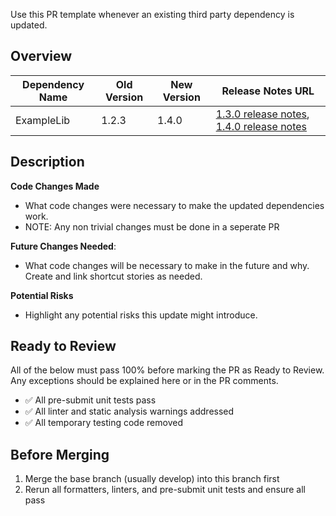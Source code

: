 Use this PR template whenever an existing third party dependency is updated.

## Overview

| Dependency Name | Old Version | New Version | Release Notes URL |
|-----------------|-------------|-------------|-------------------|
| ExampleLib      | 1.2.3       | 1.4.0       | [1.3.0 release notes](example.com/whats_new_130), [1.4.0 release notes](example.com/whats_new_140)|


## Description

**Code Changes Made**
- What code changes were necessary to make the updated dependencies work.
- NOTE: Any non trivial changes must be done in a seperate PR

**Future Changes Needed**:
- What code changes will be necessary to make in the future and why.  Create and link shortcut stories as needed.

**Potential Risks**
- Highlight any potential risks this update might introduce.


## Ready to Review

All of the below must pass 100% before marking the PR as Ready to Review.  Any exceptions should be explained here or in the PR comments.

- ✅  All pre-submit unit tests pass
- ✅  All linter and static analysis warnings addressed
- ✅  All temporary testing code removed

## Before Merging

1. Merge the base branch (usually develop) into this branch first
2. Rerun all formatters, linters, and pre-submit unit tests and ensure all pass
